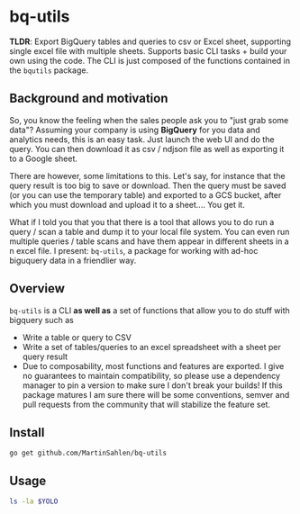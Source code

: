 # bq-utils

**TLDR**: Export BigQuery tables and queries to csv or Excel sheet, supporting single excel file with multiple sheets. Supports basic CLI tasks + build your own using the code. The CLI is just composed of the functions contained in the `bqutils` package.

## Background and motivation
So, you know the feeling when the sales people ask you to "just grab some data"? Assuming your company is using **BigQuery** for you data and analytics needs, this is an easy task. Just launch the web UI and do the query. You can then download it as csv / ndjson file as well as exporting it to a Google sheet.

There are however, some limitations to this. Let's say, for instance that the query result is too big to save or download. Then the query must be saved (or you can use the temporary table) and exported to a GCS bucket, after which you must download and upload it to a sheet.... You get it.

What if I told you that you that there is a tool that allows you to do run a query / scan a table and dump it to your local file system. You can even run multiple queries / table scans and have them appear in different sheets in a n excel file. I present: `bq-utils`, a package for working with ad-hoc biguquery data in a friendlier way.

## Overview
`bq-utils` is a CLI **as well as** a set of functions that allow you to do stuff with bigquery such as

- Write a table or query to CSV
- Write a set of tables/queries to an excel spreadsheet with a sheet per query result
- Due to composability, most functions and features are exported. I give no guarantees to maintain compatibility, so please use a dependency manager to pin a version to make sure I don't break your builds! If this package matures I am sure there will be some conventions, semver and pull requests from the community that will stabilize the feature set.

## Install
`go get github.com/MartinSahlen/bq-utils`

## Usage

```bash
ls -la $YOLO
```
